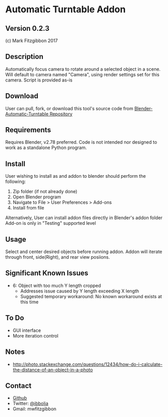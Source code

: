Automatic Turntable Addon
================
Version 0.2.3
-----------
(c) Mark Fitzgibbon 2017

Description
-----------
Automatically focus camera to rotate around a selected object in a scene.
Will default to camera named "Camera", using render settings set for this camera.
Script is provided as-is

Download
--------
User can pull, fork, or download this tool's source code from 
[Blender-Automatic-Turntable Repository](https://github.com/ibbolia/blender-automatic-turntable)

Requirements
------------
Requires Blender, v2.78 preferred.
Code is not intended nor designed to work as a standalone Python program.

Install
-------
User wishing to install as and addon to blender should perform the following:
1. Zip folder (if not already done) 
2. Open Blender program
3. Navigate to File > User Preferences > Add-ons
4. Install from file

Alternatively, User can install addon files directly in Blender's addon folder
Add-on is only in "Testing" supported level

Usage
--------
Select and center desired objects before running addon.
Addon will iterate through front, side(Right), and rear view posiions.

Significant Known Issues
------------
- 6: Object with too much Y length cropped
	- Addresses issue caused by Y length exceeding X length
	- Suggested temporary workaround: No known workaround exists at this time

To Do
--------
- GUI interface
- More iteration control

Notes
--------
- http://photo.stackexchange.com/questions/12434/how-do-i-calculate-the-distance-of-an-object-in-a-photo

Contact
-------
- [Github](https://github.com/ibbolia)
- Twitter: [@ibbolia](https://twitter.com/ibbolia)
- Gmail: mwfitzgibbon